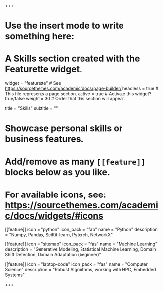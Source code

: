 +++

# Use the insert mode to write something here: 
# A Skills section created with the Featurette widget.
widget = "featurette"  # See https://sourcethemes.com/academic/docs/page-builder/
headless = true  # This file represents a page section.
active = true  # Activate this widget? true/false
weight = 30  # Order that this section will appear.

title = "Skills"
subtitle = ""

# Showcase personal skills or business features.
# 
# Add/remove as many `[[feature]]` blocks below as you like.
# 
# For available icons, see: https://sourcethemes.com/academic/docs/widgets/#icons

[[feature]]
  icon = "python"
  icon_pack = "fab"
  name = "Python"
  description = "Numpy, Pandas, SciKit-learn, Pytorch, NetworkX"
  
[[feature]]
  icon = "sitemap"
  icon_pack = "fas"
  name = "Machine Learning"
  description = "Generative Modeling, Statistical Machine Learning, Domain Shift Detection, Domain Adaptation (beginner)"
  
[[feature]]
  icon = "laptop-code"
  icon_pack = "fas"
  name = "Computer Science"
  description = "Robust Algorithms, working with HPC,  Embedded Systems"

+++
